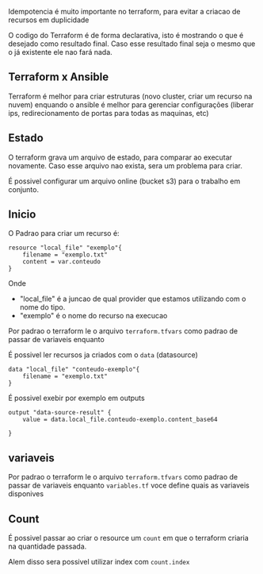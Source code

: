 Idempotencia é muito importante no terraform, para evitar a criacao de recursos em duplicidade

O codigo do Terraform é de forma declarativa, isto é mostrando o que é desejado como resultado final. Caso esse resultado final seja o mesmo que o já existente ele nao fará nada.

## Terraform x Ansible

Terraform é melhor para criar estruturas (novo cluster, criar um recurso na nuvem) enquando o ansible é melhor para gerenciar configurações (liberar ips, redirecionamento de portas para todas as maquinas, etc)

## Estado

O terraform grava um arquivo de estado, para comparar ao executar novamente. Caso esse arquivo nao exista, sera um problema para criar.

É possivel configurar um arquivo online (bucket s3) para o trabalho em conjunto.

## Inicio

O Padrao para criar um recurso é:

```hcl
resource "local_file" "exemplo"{
    filename = "exemplo.txt"
    content = var.conteudo
}
```
Onde

- "local_file" é a juncao de qual provider que estamos utilizando com o nome do tipo.
- "exemplo" é o nome do recurso na execucao

Por padrao o terraform le o arquivo `terraform.tfvars` como padrao de passar de variaveis enquanto 

É possivel ler recursos ja criados com o `data` (datasource)

```hcl
data "local_file" "conteudo-exemplo"{
    filename = "exemplo.txt"
}
```

É possivel exebir por exemplo em outputs

```
output "data-source-result" {
    value = data.local_file.conteudo-exemplo.content_base64
  
}
```

## variaveis

Por padrao o terraform le o arquivo `terraform.tfvars` como padrao de passar de variaveis enquanto `variables.tf` voce define quais as variaveis disponives

## Count

É possivel passar ao criar o resource um `count` em que o terraform criaria na quantidade passada. 

Alem disso sera possivel utilizar index com `count.index`

